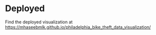 # Deployed
Find the deployed visualization at https://mhaseebmlk.github.io/philadelphia_bike_theft_data_visualization/ 
